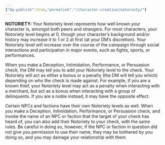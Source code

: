 ```yaml
---
{"dg-publish":true,"permalink":"/character-creation/notoriety/"}
---
```


**NOTORIETY:**
Your Notoriety level represents how well known your character is, amongst both peers and strangers. For most characters, your Notoriety level begins at 0, though your character’s background and/or history may increase it to 1 or 2 at first (at your DM’s discretion). Your Notoriety level will increase over the course of the campaign through social interactions and participation in major events, such as fights, sports, or performances.

When you make a Deception, Intimidation, Performance, or Persuasion check, the DM may tell you to add your Notoriety level to the check. Your Notoriety will act as either a bonus or a penalty (the DM will tell you which) depending on who the check is made against. For example, if you are a known thief, your Notoriety level may act as a penalty when interacting with a merchant, but act as a bonus when interacting with a group of delinquents. If you are a noble instead, it may have the opposite effect.

Certain NPCs and factions have their own Notoriety levels as well. When you make a Deception, Intimidation, Performance, or Persuasion check, and invoke the name of an NPC or faction that the target of your check has heard of, you can also add their Notoriety to your check, with the same rules. Be careful in doing so, however; if the NPC or faction in question did not give you permission to use their name, they may be bothered by you doing so, and you may damage your relationship with them.
